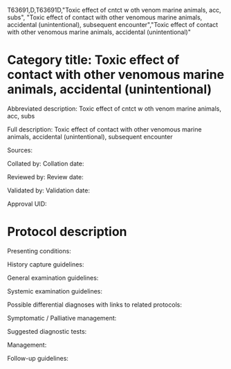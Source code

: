 T63691,D,T63691D,"Toxic effect of cntct w oth venom marine animals, acc, subs", "Toxic effect of contact with other venomous marine animals, accidental (unintentional), subsequent encounter","Toxic effect of contact with other venomous marine animals, accidental (unintentional)"
# Category title: Toxic effect of contact with other venomous marine animals, accidental (unintentional)

Abbreviated description: Toxic effect of cntct w oth venom marine animals, acc, subs

Full description: Toxic effect of contact with other venomous marine animals, accidental (unintentional), subsequent encounter

Sources:

Collated by:
Collation date:

Reviewed by:
Review date:

Validated by:
Validation date:

Approval UID:

# Protocol description

Presenting conditions:

History capture guidelines:

General examination guidelines:

Systemic examination guidelines:

Possible differential diagnoses with links to related protocols:

Symptomatic / Palliative management:

Suggested diagnostic tests:

Management:

Follow-up guidelines:
